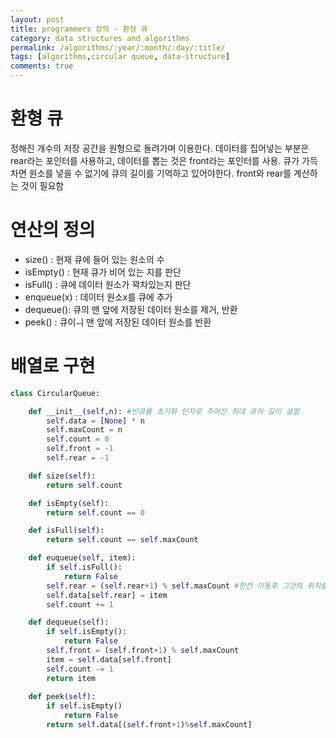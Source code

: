 ```yaml
---
layout: post
title: programmers 강의 - 환형 큐
category: data structures and algorithms
permalink: /algorithms/:year/:month/:day/:title/
tags: [algorithms,circular queue, data-structure]
comments: true
---
```


# 환형 큐
정해진 개수의 저장 공간을 원형으로 돌려가며 이용한다. 
데이터를 집어넣는 부분은 rear라는 포인터를 사용하고, 데이터를 뽑는 것은 front라는 포인터를 사용. 큐가 가득 차면 원소를 넣을 수 없기에 큐의 길이를 기억하고 있어야한다. front와 rear를 계산하는 것이 필요함

# 연산의 정의
- size() : 현재 큐에 들어 있는 원소의 수
- isEmpty() : 현재 큐가 비어 있는 지를 판단
- isFull() : 큐에 데이터 원소가 꽉차있는지 판단
- enqueue(x) : 데이터 원소x를 큐에 추가
- dequeue(): 큐의 맨 앞에 저장된 데이터 원소를 제거, 반환
- peek() : 큐이ㅢ 맨 앞에 저장된 데이터 원소를 반환

# 배열로 구현
```python 
class CircularQueue:

    def __init__(self,n): #빈큐를 초기화 인자로 주어진 최대 큐의 길이 설정
        self.data = [None] * n
        self.maxCount = n
        self.count = 0
        self.front = -1
        self.rear = -1

    def size(self):
        return self.count 

    def isEmpty(self):
        return self.count == 0

    def isFull(self):
        return self.count == self.maxCount

    def euqueue(self, item):
        if self.isFull():
            return False
        self.rear = (self.rear+1) % self.maxCount #한칸 이동후 그것의 위치를 정해준다. 
        self.data[self.rear] = item
        self.count += 1

    def dequeue(self):
        if self.isEmpty():
            return False
        self.front = (self.front+1) % self.maxCount
        item = self.data[self.front]
        self.count -= 1
        return item
        
    def peek(self):
        if self.isEmpty()
            return False
        return self.data[(self.front+1)%self.maxCount]
```

        
    